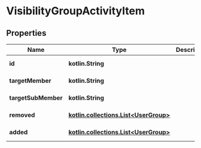 
# VisibilityGroupActivityItem

## Properties
Name | Type | Description | Notes
------------ | ------------- | ------------- | -------------
**id** | **kotlin.String** |  |  [optional] [readonly]
**targetMember** | **kotlin.String** |  |  [optional] [readonly]
**targetSubMember** | **kotlin.String** |  |  [optional] [readonly]
**removed** | [**kotlin.collections.List&lt;UserGroup&gt;**](UserGroup.md) |  |  [optional] [readonly]
**added** | [**kotlin.collections.List&lt;UserGroup&gt;**](UserGroup.md) |  |  [optional] [readonly]



